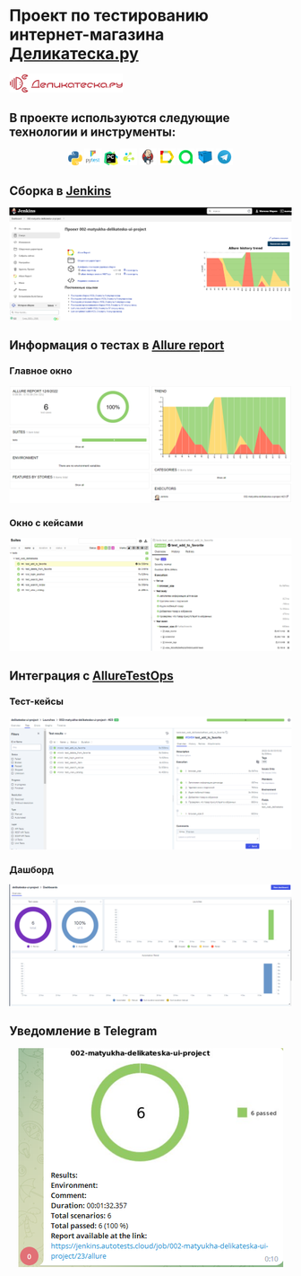 # Проект по тестированию интернет-магазина [Деликатеска.ру](https://www.delikateska.ru/)
<p align="left">
  <img width="40%" src="resources/images/logo_delikateska_ru.png" alt="Деликатеска.ру"/>
</p>

## В проекте используются следующие технологии и инструменты:
<p align="center">
<img width="5%" title="Python" src="https://github.com/MatyukhaQA/delikateska-ui-test-project/blob/master/resources/python.png">
<img width="6%" title="Pytest" src="https://github.com/MatyukhaQA/delikateska-ui-test-project/blob/master/resources/pytest.png">
<img width="5%" title="PyCharm" src="https://github.com/MatyukhaQA/delikateska-ui-test-project/blob/master/resources/pycharm.png">
<img width="6%" title="Selene" src="https://github.com/MatyukhaQA/delikateska-ui-test-project/blob/master/resources/selene.png">
<img width="6%" title="Jenkins" src="https://github.com/MatyukhaQA/delikateska-ui-test-project/blob/master/resources/jenkins.svg">
<img width="6%" title="Allure Report" src="https://github.com/MatyukhaQA/delikateska-ui-test-project/blob/master/resources/allure.svg">
<img width="6%" title="Allure TestOps" src="https://github.com/MatyukhaQA/delikateska-ui-test-project/blob/master/resources/AllureTestOps.png">
<img width="6%" title="Selenoid" src="https://github.com/MatyukhaQA/delikateska-ui-test-project/blob/master/resources/Selenoid.svg">
<img width="6%" title="Telegram" src="https://github.com/MatyukhaQA/delikateska-ui-test-project/blob/master/resources/tg.svg">
</p>

## Сборка в [Jenkins](https://jenkins.autotests.cloud/job/002-matyukha-delikateska-ui-project/)
<p align="center">
  <img src="resources/images/Jenkins.png" alt="Jenkins"/>
</p>

## Информация о тестах в [Allure report](https://jenkins.autotests.cloud/job/002-matyukha-delikateska-ui-project/23/allure/)

### Главное окно
<p align="center">
  <img src="resources/images/Allure.png" alt="Allure report"/>
</p>

### Окно с кейсами
<p align="center">
  <img src="resources/images/suites.png" alt="Allure report"/>
</p>

## Интеграция с [AllureTestOps](https://allure.autotests.cloud/project/1729/dashboards)

### Тест-кейсы
<p align="center">
  <img src="resources/images/testcase.png" alt="Allure TestOps"/>
</p>

### Дашборд
<p align="center">
  <img src="resources/images/dashboard.png" alt="Allure TestOps"/>
</p>


## Уведомление в Telegram
<p align="center">
  <img src="resources/images/telegram.png" alt="Telegram notification"/>
</p>
